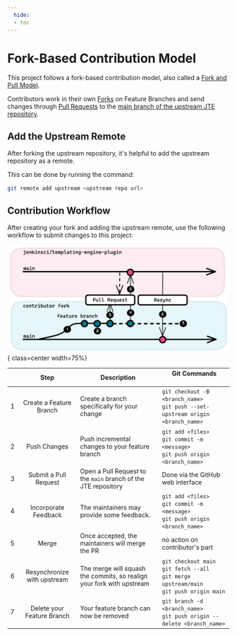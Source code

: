```yaml
---
  hide:
  - toc
---
```

# Fork-Based Contribution Model

This project follows a fork-based contribution model, also called a [Fork and Pull Model][1].

Contributors work in their own [Forks][2] on Feature Branches and send changes through [Pull Requests][3] to the [main branch of the upstream JTE repository][4].

## Add the Upstream Remote

After forking the upstream repository, it's helpful to add the upstream repository as a remote.

This can be done by running the command:

```bash
git remote add upstream <upstream repo url>
```

## Contribution Workflow

After creating your fork and adding the upstream remote, use the following workflow to submit changes to this project:

![An overview visualization of the Contribution Workflow described below](./contribution-workflow.png){ class=center width=75%}

|   |            Step             | Description                                                           | Git Commands <img width=200/>                                                                   |
|---|:---------------------------:|-----------------------------------------------------------------------|-------------------------------------------------------------------------------------------------|
| 1 |   Create a Feature Branch   | Create a branch specifically for your change                          | `git checkout -B <branch_name>`<br>`git push --set-upstream origin <branch_name>`               |
| 2 |        Push Changes         | Push incremental changes to your feature branch                       | `git add <files>`<br>`git commit -m <message>`<br>`git push origin <branch_name>`               |
| 3 |    Submit a Pull Request    | Open a Pull Request to the `main` branch of the JTE repository        | Done via the GitHub web interface                                                               |
| 4 |    Incorporate Feedback     | The maintainers may provide some feedback.                            | `git add <files>`<br>`git commit -m <message>`<br>`git push origin <branch_name>`               |
| 5 |            Merge            | Once accepted, the maintainers will merge the PR                      | no action on contributor's part                                                                 |
| 6 | Resynchronize with upstream | The merge will squash the commits, so realign your fork with upstream | `git checkout main`<br>`git fetch --all`<br>`git merge upstream/main`<br>`git push origin main` |
| 7 | Delete your Feature Branch  | Your feature branch can now be removed                                | `git branch -d <branch_name>`<br>`git push origin --delete <branch_name>`                       |

[1]: https://docs.github.com/en/github/collaborating-with-pull-requests/getting-started/about-collaborative-development-models#fork-and-pull-model
[2]: https://docs.github.com/en/github/collaborating-with-pull-requests/working-with-forks/about-forks
[3]: https://docs.github.com/en/github/collaborating-with-pull-requests/proposing-changes-to-your-work-with-pull-requests/about-pull-requests
[4]: https://github.com/jenkinsci/templating-engine-plugin
